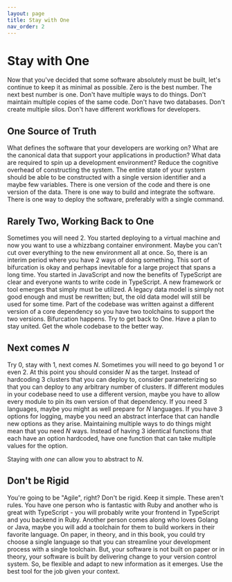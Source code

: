 ```yaml
---
layout: page
title: Stay with One
nav_order: 2
---
```


# Stay with One

Now that you've decided that some software absolutely must be built,
let's continue to keep it as minimal as possible. Zero is the best number.
The next best number is one. Don't have multiple ways to do things.
Don't maintain multiple copies of the same code. Don't have two databases.
Don't create multiple silos. Don't have different workflows for developers.

## One Source of Truth

What defines the software that your developers are working on?
What are the canonical data that support your applications in production?
What data are required to spin up a development environment?
Reduce the cognitive overhead of constructing the system.
The entire state of your system should be able to be constructed with a
single version identifier and a maybe few variables.
There is one version of the code
and there is one version of the data.
There is one way to build and integrate
the software. There is one way to deploy the software,
preferably with a single command.

## Rarely Two, Working Back to One

Sometimes you will need 2. You started deploying to a
virtual machine and now you want to use a whizzbang container environment.
Maybe you can't cut over everything
to the new environment all at once. So, there is an interim period where
you have 2 ways of doing something. This sort of bifurcation is okay and
perhaps inevitable for a large project that spans a long time. You started
in JavaScript and now the benefits of TypeScript are clear and everyone
wants to write code in TypeScript. A new framework or tool emerges that
simply must be utilized. A legacy data model is simply not good enough and
must be rewritten; but, the old data model will still be used for some time.
Part of the codebase was written against a different version of a core
dependency so you have two toolchains to support the two versions.
Bifurcation happens. Try to get back to One. Have a plan to stay united.
Get the whole codebase to the better way.

## Next comes _N_

Try 0, stay with 1, next comes _N_. Sometimes you will need to go beyond
1 or even 2. At this point you should consider _N_ as the target. Instead
of hardcoding 3 clusters that you can deploy to, consider parameterizing so
that you can deploy to any arbitrary number of clusters.
If different modules in your codebase need to use a different version,
maybe you have to allow
every module to pin its own version of that dependency.
If you need 3
languages, maybe you might as well prepare for _N_ languages.
If you have 3 options
for logging, maybe you need an abstract interface that can handle new options
as they arise. Maintaining multiple ways to do things might mean that you need
_N_ ways. Instead of having 3 identical functions that each have an option
hardcoded, have one function that can take multiple values for the option.

Staying with _one_ can allow you to abstract to _N_.

## Don't be Rigid

You're going to be "Agile", right?
Don't be rigid. Keep it simple. These aren't rules.
You have one person who is fantastic with Ruby and another who is
great with TypeScript - you will probably write your frontend in TypeScript
and you backend in Ruby. Another person comes along who loves Golang or Java,
maybe you will add a toolchain for them to build workers in their favorite
language. On paper, in theory, and in this book, you could try choose
a single language so that you can streamline your development process with
a single toolchain. But, your software is not built on paper or in theory,
your software is built by delivering change to your version control system.
So, be flexible and adapt to new information as it emerges.
Use the best tool for the job given your context.
